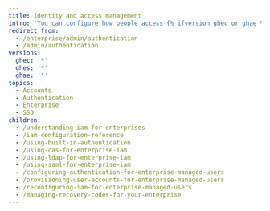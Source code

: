 ```yaml
---
title: Identity and access management
intro: 'You can configure how people access {% ifversion ghec or ghae %}your enterprise on {% data variables.product.product_name %}{% elsif ghes %}{% data variables.location.product_location %}{% endif %}.'
redirect_from:
  - /enterprise/admin/authentication
  - /admin/authentication
versions:
  ghec: '*'
  ghes: '*'
  ghae: '*'
topics:
  - Accounts
  - Authentication
  - Enterprise
  - SSO
children:
  - /understanding-iam-for-enterprises
  - /iam-configuration-reference
  - /using-built-in-authentication
  - /using-cas-for-enterprise-iam
  - /using-ldap-for-enterprise-iam
  - /using-saml-for-enterprise-iam
  - /configuring-authentication-for-enterprise-managed-users
  - /provisioning-user-accounts-for-enterprise-managed-users
  - /reconfiguring-iam-for-enterprise-managed-users
  - /managing-recovery-codes-for-your-enterprise
---
```


